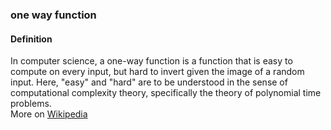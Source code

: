 ### one way function

<h4>Definition</h4><p>In computer science, a one-way function is a function that is easy to compute on every input, but hard to invert given the image of a random input. Here, &quot;easy&quot; and &quot;hard&quot; are to be understood in the sense of computational complexity theory, specifically the theory of polynomial time problems.<br>More on <a href="https://en.wikipedia.org/wiki/One-way_function">Wikipedia</a></p>